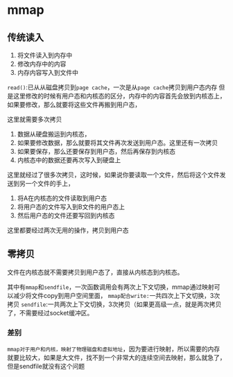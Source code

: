 # mmap

## 传统读入

1. 将文件读入到内存中
2. 修改内存中的内容
3. 内存内容写入到文件中

`read()`:已从从磁盘拷贝到`page cache`，一次是从`page cache`拷贝到用户态内存
但是这里修改的时候有用户态和内核态的区分，内存中的内容首先会放到内核态上，如果要修改，那么就要将这些文件再搬到用户态，

这里就需要多次拷贝

1. 数据从硬盘搬运到内核态，
2. 如果要修改数据，那么就要将其文件再次发送到用户态。这里还有一次拷贝
3. 如果要保存，那么还要保存到用户态，然后再保存到内核态
4. 内核态中的数据还要再次写入到硬盘上

这里就经过了很多次拷贝，这时候，如果说你要读取一个文件，然后将这个文件发送到另一个文件的手上，

1. 将A在内核态的文件读取到用户态
2. 将用户态的文件写入到B文件的用户态上
3. 然后用户态的文件还要写回到内核态

这里都要经过两次无用的操作，拷贝到用户态

## 零拷贝

文件在内核态就不需要拷贝到用户态了，直接从内核态到内核态。

其中有`mmap`和`sendfile`，一次函数调用会有两次上下文切换，mmap通过映射可以减少将文件copy到用户空间里面，
`mmap配合write:`一共四次上下文切换，3次拷贝
`sendfile`:一共两次上下文切换，3次拷贝（如果更高级一点，就是两次拷贝了，不需要经过socket缓冲区。

### 差别

`mmap对于用户和内核，映射了物理磁盘和虚拟地址`，因为要进行映射，所以需要的内存就要比较大，如果是大文件，找不到一个非常大的连续空间去映射，那么就急了，但是sendfile就没有这个问题
